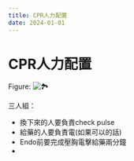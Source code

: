 ```yaml
---
title: CPR人力配置
date: 2024-01-01
---
```

# CPR人力配置

Figure: ![🏞️](https://i.imgur.com/nUZ1l6A.png)

三人組：

* 換下來的人要負責check pulse
* 給藥的人要負責電(如果可以的話)
* Endo前要完成壓胸電擊給藥兩分鐘
* 


